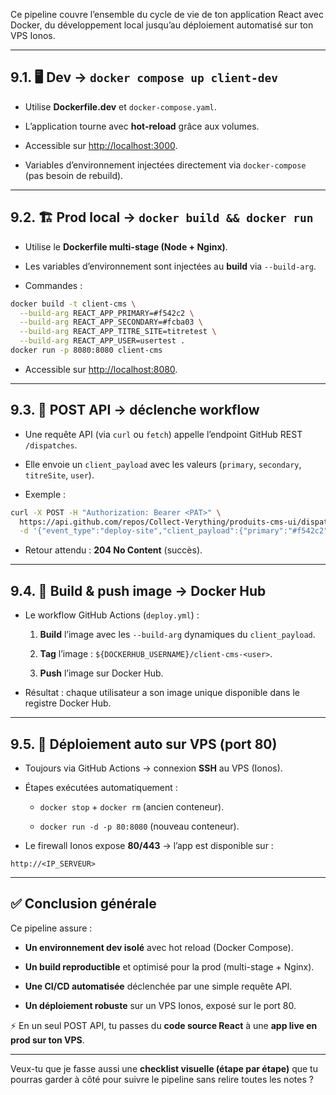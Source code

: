 

Ce pipeline couvre l’ensemble du cycle de vie de ton application React avec Docker, du développement local jusqu’au déploiement automatisé sur ton VPS Ionos.

---

## 9.1. 🖥️ Dev → `docker compose up client-dev`

- Utilise **Dockerfile.dev** et `docker-compose.yaml`.
    
- L’application tourne avec **hot-reload** grâce aux volumes.
    
- Accessible sur [http://localhost:3000](http://localhost:3000/).
    
- Variables d’environnement injectées directement via `docker-compose` (pas besoin de rebuild).
    

---

## 9.2. 🏗️ Prod local → `docker build && docker run`

- Utilise le **Dockerfile multi-stage (Node + Nginx)**.
    
- Les variables d’environnement sont injectées au **build** via `--build-arg`.
    
- Commandes :
    

```bash
docker build -t client-cms \
  --build-arg REACT_APP_PRIMARY=#f542c2 \
  --build-arg REACT_APP_SECONDARY=#fcba03 \
  --build-arg REACT_APP_TITRE_SITE=titretest \
  --build-arg REACT_APP_USER=usertest .
docker run -p 8080:8080 client-cms
```

- Accessible sur [http://localhost:8080](http://localhost:8080/).
    

---

## 9.3. 📡 POST API → déclenche workflow

- Une requête API (via `curl` ou `fetch`) appelle l’endpoint GitHub REST `/dispatches`.
    
- Elle envoie un `client_payload` avec les valeurs (`primary`, `secondary`, `titreSite`, `user`).
    
- Exemple :
    

```bash
curl -X POST -H "Authorization: Bearer <PAT>" \
  https://api.github.com/repos/Collect-Verything/produits-cms-ui/dispatches \
  -d '{"event_type":"deploy-site","client_payload":{"primary":"#f542c2","secondary":"#fcba03","titreSite":"titretest","user":"usertest"}}'
```

- Retour attendu : **204 No Content** (succès).
    

---

## 9.4. 🐳 Build & push image → Docker Hub

- Le workflow GitHub Actions (`deploy.yml`) :
    
    1. **Build** l’image avec les `--build-arg` dynamiques du `client_payload`.
        
    2. **Tag** l’image : `${DOCKERHUB_USERNAME}/client-cms-<user>`.
        
    3. **Push** l’image sur Docker Hub.
        
- Résultat : chaque utilisateur a son image unique disponible dans le registre Docker Hub.
    

---

## 9.5. 🚀 Déploiement auto sur VPS (port 80)

- Toujours via GitHub Actions → connexion **SSH** au VPS (Ionos).
    
- Étapes exécutées automatiquement :
    
    - `docker stop` + `docker rm` (ancien conteneur).
        
    - `docker run -d -p 80:8080` (nouveau conteneur).
        
- Le firewall Ionos expose **80/443** → l’app est disponible sur :
    

```
http://<IP_SERVEUR>
```

---

## ✅ Conclusion générale

Ce pipeline assure :

- **Un environnement dev isolé** avec hot reload (Docker Compose).
    
- **Un build reproductible** et optimisé pour la prod (multi-stage + Nginx).
    
- **Une CI/CD automatisée** déclenchée par une simple requête API.
    
- **Un déploiement robuste** sur un VPS Ionos, exposé sur le port 80.
    

⚡ En un seul POST API, tu passes du **code source React** à une **app live en prod sur ton VPS**.

---

Veux-tu que je fasse aussi une **checklist visuelle (étape par étape)** que tu pourras garder à côté pour suivre le pipeline sans relire toutes les notes ?